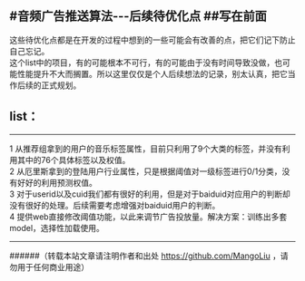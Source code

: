 #音频广告推送算法---后续待优化点
##写在前面
--------------------------------
这些待优化点都是在开发的过程中想到的一些可能会有改善的点，把它们记下防止自己忘记。<br>
这个list中的项目，有的可能根本不可行，有的可能由于没有时间导致没做，也可能性能提升不大而搁置。所以这里仅仅是个人后续想法的记录，别太认真，把它当作后续的正式规划。<br>

## list：
--------------------------------
1 从推荐组拿到的用户的音乐标签属性，目前只利用了9个大类的标签，并没有利用其中的76个具体标签以及权值。<br>
2 从厄里斯拿到的登陆用户行业属性，只是根据阈值对一级标签进行0/1分类，没有好好的利用预测权值。<br>
3 对于userid以及cuid我们都有很好的利用，但是对于baiduid对应用户的判断却没有很好的处理。后续需要考虑增强对baiduid用户的判断。<br>
4 提供web直接修改阈值功能，以此来调节广告投放量。解决方案：训练出多套model，选择性加载使用。<br>

--------------------------------
######（转载本站文章请注明作者和出处 https://github.com/MangoLiu ，请勿用于任何商业用途）

